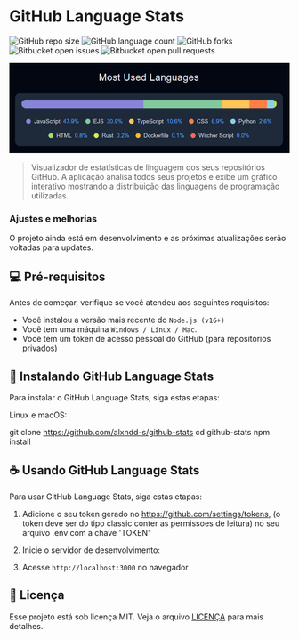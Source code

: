 # GitHub Language Stats

![GitHub repo size](https://img.shields.io/github/repo-size/alxndd-s/github-stats?style=for-the-badge)
![GitHub language count](https://img.shields.io/github/languages/count/alxndd-s/github-stats?style=for-the-badge)
![GitHub forks](https://img.shields.io/github/forks/alxndd-s/github-stats?style=for-the-badge)
![Bitbucket open issues](https://img.shields.io/bitbucket/issues/alxndd-s/github-stats?style=for-the-badge)
![Bitbucket open pull requests](https://img.shields.io/bitbucket/pr-raw/alxndd-s/github-stats?style=for-the-badge)

<img src="public/screenshot.png" alt="Gráfico de linguagens">

> Visualizador de estatísticas de linguagem dos seus repositórios GitHub. A aplicação analisa todos seus projetos e exibe um gráfico interativo mostrando a distribuição das linguagens de programação utilizadas.

### Ajustes e melhorias

O projeto ainda está em desenvolvimento e as próximas atualizações serão voltadas para updates.

## 💻 Pré-requisitos

Antes de começar, verifique se você atendeu aos seguintes requisitos:

- Você instalou a versão mais recente do `Node.js (v16+)`
- Você tem uma máquina `Windows / Linux / Mac`. 
- Você tem um token de acesso pessoal do GitHub (para repositórios privados)

## 🚀 Instalando GitHub Language Stats

Para instalar o GitHub Language Stats, siga estas etapas:

Linux e macOS:

git clone https://github.com/alxndd-s/github-stats
cd github-stats
npm install

## ☕ Usando GitHub Language Stats

Para usar GitHub Language Stats, siga estas etapas:

1. Adicione o seu token gerado no https://github.com/settings/tokens, (o token deve ser do tipo classic conter as permissoes de leitura) no seu arquivo .env com a chave 'TOKEN' 

2. Inicie o servidor de desenvolvimento:

3. Acesse `http://localhost:3000` no navegador

## 📝 Licença

Esse projeto está sob licença MIT. Veja o arquivo [LICENÇA](LICENSE.md) para mais detalhes.